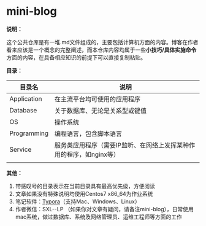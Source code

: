 # mini-blog

**说明：**

这个公共仓库是有一堆.md文件组成的，主要包括计算机方面的内容。博客在作者看来应该是一个概念的完整阐述，而本仓库内容均属于一些**小技巧/具体实施命令**方面的内容，在具备相应知识的前提下可以直接复制粘贴。



**目录：**

| 目录名      | 说明                                                         |
| ----------- | ------------------------------------------------------------ |
| Application | 在主流平台均可使用的应用程序                                 |
| Database    | 关于数据库、无论是关系型或键值                               |
| OS          | 操作系统                                                     |
| Programming | 编程语言，包含脚本语言                                       |
| Service     | 服务类应用程序（需要IP监听、在网络上发挥某种作用的程序，如nginx等） |
|             |                                                              |



**其他：**

1. 带感叹号的目录表示在当前目录具有最高优先级，方便阅读
2. 文章如果没有特殊说明均使用Centos7 x86_64为作业系统
3. 笔记软件：[Typora](https://typora.io)（支持Mac、Windows、Linux）
4. 作者微信：SXL--LP   （如果你对文章有疑问，请备注mini-blog），日常使用mac系统，做过数据库、系统及网络管理员、运维工程师等方面的工作